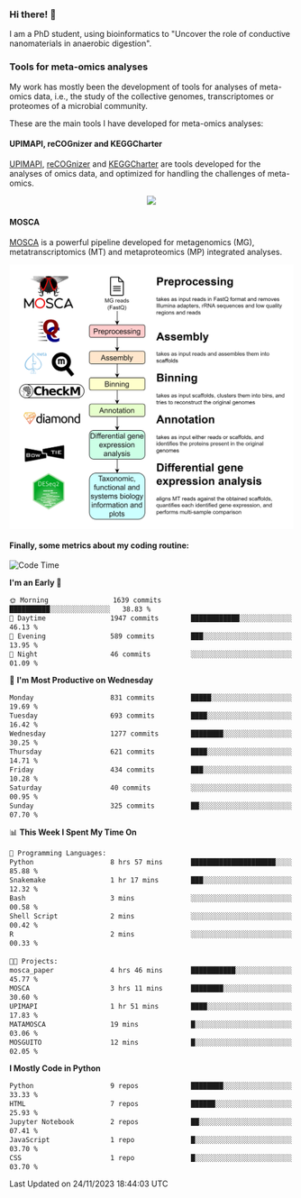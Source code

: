 ### Hi there! 👋

I am a PhD student, using bioinformatics to "Uncover the role of conductive nanomaterials in anaerobic digestion".

### Tools for meta-omics analyses

My work has mostly been the development of tools for analyses of meta-omics data, i.e., the study of the collective genomes, transcriptomes or proteomes of a microbial community.

These are the main tools I have developed for meta-omics analyses:

#### UPIMAPI, reCOGnizer and KEGGCharter

[UPIMAPI](https://github.com/iquasere/UPIMAPI), [reCOGnizer](https://github.com/iquasere/reCOGnizer) and [KEGGCharter](https://github.com/iquasere/KEGGCharter) are tools developed for the analyses of omics data, and optimized for handling the challenges of meta-omics.

<p align="center">
    <img src="assets/annotation_paper.png">
</p>

#### MOSCA

[MOSCA](https://github.com/iquasere/MOSCA) is a powerful pipeline developed for metagenomics (MG), metatranscriptomics (MT) and metaproteomics (MP) integrated analyses.

<p align="center">
    <img src="assets/mosca_workflow.png" align="center" width="700">
</p>


#### Finally, some metrics about my coding routine:

<!--START_SECTION:waka-->
![Code Time](http://img.shields.io/badge/Code%20Time-709%20hrs%2011%20mins-blue)

**I'm an Early 🐤** 

```text
🌞 Morning                1639 commits        ██████████░░░░░░░░░░░░░░░   38.83 % 
🌆 Daytime                1947 commits        ████████████░░░░░░░░░░░░░   46.13 % 
🌃 Evening                589 commits         ███░░░░░░░░░░░░░░░░░░░░░░   13.95 % 
🌙 Night                  46 commits          ░░░░░░░░░░░░░░░░░░░░░░░░░   01.09 % 
```
📅 **I'm Most Productive on Wednesday** 

```text
Monday                   831 commits         █████░░░░░░░░░░░░░░░░░░░░   19.69 % 
Tuesday                  693 commits         ████░░░░░░░░░░░░░░░░░░░░░   16.42 % 
Wednesday                1277 commits        ████████░░░░░░░░░░░░░░░░░   30.25 % 
Thursday                 621 commits         ████░░░░░░░░░░░░░░░░░░░░░   14.71 % 
Friday                   434 commits         ███░░░░░░░░░░░░░░░░░░░░░░   10.28 % 
Saturday                 40 commits          ░░░░░░░░░░░░░░░░░░░░░░░░░   00.95 % 
Sunday                   325 commits         ██░░░░░░░░░░░░░░░░░░░░░░░   07.70 % 
```


📊 **This Week I Spent My Time On** 

```text
💬 Programming Languages: 
Python                   8 hrs 57 mins       █████████████████████░░░░   85.88 % 
Snakemake                1 hr 17 mins        ███░░░░░░░░░░░░░░░░░░░░░░   12.32 % 
Bash                     3 mins              ░░░░░░░░░░░░░░░░░░░░░░░░░   00.58 % 
Shell Script             2 mins              ░░░░░░░░░░░░░░░░░░░░░░░░░   00.42 % 
R                        2 mins              ░░░░░░░░░░░░░░░░░░░░░░░░░   00.33 % 

🐱‍💻 Projects: 
mosca_paper              4 hrs 46 mins       ███████████░░░░░░░░░░░░░░   45.77 % 
MOSCA                    3 hrs 11 mins       ████████░░░░░░░░░░░░░░░░░   30.60 % 
UPIMAPI                  1 hr 51 mins        ████░░░░░░░░░░░░░░░░░░░░░   17.83 % 
MATAMOSCA                19 mins             █░░░░░░░░░░░░░░░░░░░░░░░░   03.06 % 
MOSGUITO                 12 mins             █░░░░░░░░░░░░░░░░░░░░░░░░   02.05 % 
```

**I Mostly Code in Python** 

```text
Python                   9 repos             ████████░░░░░░░░░░░░░░░░░   33.33 % 
HTML                     7 repos             ██████░░░░░░░░░░░░░░░░░░░   25.93 % 
Jupyter Notebook         2 repos             ██░░░░░░░░░░░░░░░░░░░░░░░   07.41 % 
JavaScript               1 repo              █░░░░░░░░░░░░░░░░░░░░░░░░   03.70 % 
CSS                      1 repo              █░░░░░░░░░░░░░░░░░░░░░░░░   03.70 % 
```




 Last Updated on 24/11/2023 18:44:03 UTC
<!--END_SECTION:waka-->
